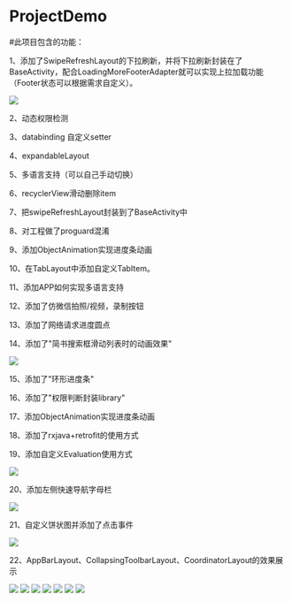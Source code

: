 # ProjectDemo
#此项目包含的功能：

1、添加了SwipeRefreshLayout的下拉刷新，并将下拉刷新封装在了BaseActivity，配合LoadingMoreFooterAdapter就可以实现上拉加载功能（Footer状态可以根据需求自定义）。

![](https://github.com/androidxiao/ProjectDemo/blob/master/assets/loading_more.gif)

2、动态权限检测

3、databinding 自定义setter

4、expandableLayout

5、多语言支持（可以自己手动切换）

6、recyclerView滑动删除item

7、把swipeRefreshLayout封装到了BaseActivity中

8、对工程做了proguard混淆

9、添加ObjectAnimation实现进度条动画

10、在TabLayout中添加自定义TabItem。

11、添加APP如何实现多语言支持

12、添加了仿微信拍照/视频，录制按钮

13、添加了网络请求进度圆点

14、添加了"简书搜索框滑动列表时的动画效果"

![](https://github.com/androidxiao/ProjectDemo/blob/master/assets/jianshu_search.gif)

15、添加了"环形进度条"

16、添加了"权限判断封装library"

17、添加ObjectAnimation实现进度条动画

18、添加了rxjava+retrofit的使用方式

19、添加自定义Evaluation使用方式

![](https://github.com/androidxiao/ProjectDemo/blob/master/assets/custom_evalaution.gif)

20、添加左侧快速导航字母栏

![](https://github.com/androidxiao/ProjectDemo/blob/master/assets/letterview.gif)

21、自定义饼状图并添加了点击事件

![](https://github.com/androidxiao/ProjectDemo/blob/master/assets/piechart.gif)

22、AppBarLayout、CollapsingToolbarLayout、CoordinatorLayout的效果展示

![](https://github.com/androidxiao/ProjectDemo/blob/master/assets/coordinatorLayout_pin.gif)
![](https://github.com/androidxiao/ProjectDemo/blob/master/assets/coordinatorLayout_scrim.gif)
![](https://github.com/androidxiao/ProjectDemo/blob/master/assets/enterAlwaysCollapsed.gif)
![](https://github.com/androidxiao/ProjectDemo/blob/master/assets/exitUntilCollapsed.gif)
![](https://github.com/androidxiao/ProjectDemo/blob/master/assets/scroll.gif)
![](https://github.com/androidxiao/ProjectDemo/blob/master/assets/scroll_enteralways.gif)
![](https://github.com/androidxiao/ProjectDemo/blob/master/assets/snap.gif)

